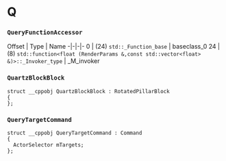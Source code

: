 # Q
### `QueryFunctionAccessor`
Offset | Type | Name
-|-|-|-
0 | (24) `std::_Function_base` | baseclass_0
24 | (8) `std::function<float (RenderParams &,const std::vector<float> &)>::_Invoker_type` | _M_invoker


### `QuartzBlockBlock`
```
struct __cppobj QuartzBlockBlock : RotatedPillarBlock
{
};

```

### `QueryTargetCommand`
```
struct __cppobj QueryTargetCommand : Command
{
  ActorSelector mTargets;
};

```

